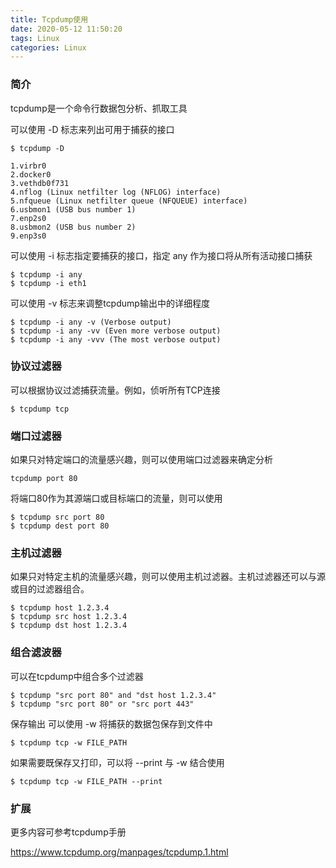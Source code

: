 ```yaml
---
title: Tcpdump使用
date: 2020-05-12 11:50:20
tags: Linux
categories: Linux
---
```


### 简介

tcpdump是一个命令行数据包分析、抓取工具

可以使用 -D 标志来列出可用于捕获的接口
```
$ tcpdump -D
 
1.virbr0
2.docker0
3.vethdb0f731
4.nflog (Linux netfilter log (NFLOG) interface)
5.nfqueue (Linux netfilter queue (NFQUEUE) interface)
6.usbmon1 (USB bus number 1)
7.enp2s0
8.usbmon2 (USB bus number 2)
9.enp3s0
```


可以使用 -i 标志指定要捕获的接口，指定 any 作为接口将从所有活动接口捕获
```
$ tcpdump -i any
$ tcpdump -i eth1
```


可以使用 -v 标志来调整tcpdump输出中的详细程度
```
$ tcpdump -i any -v (Verbose output)
$ tcpdump -i any -vv (Even more verbose output)
$ tcpdump -i any -vvv (The most verbose output)
```



### 协议过滤器

可以根据协议过滤捕获流量。例如，侦听所有TCP连接

```
$ tcpdump tcp
```



### 端口过滤器

如果只对特定端口的流量感兴趣，则可以使用端口过滤器来确定分析

```
tcpdump port 80
```

将端口80作为其源端口或目标端口的流量，则可以使用
```
$ tcpdump src port 80
$ tcpdump dest port 80
```



### 主机过滤器

如果只对特定主机的流量感兴趣，则可以使用主机过滤器。主机过滤器还可以与源或目的过滤器组合。
```
$ tcpdump host 1.2.3.4
$ tcpdump src host 1.2.3.4
$ tcpdump dst host 1.2.3.4
```



### 组合滤波器

可以在tcpdump中组合多个过滤器

```
$ tcpdump "src port 80" and "dst host 1.2.3.4"
$ tcpdump "src port 80" or "src port 443"
```
保存输出
可以使用 -w 将捕获的数据包保存到文件中
```
$ tcpdump tcp -w FILE_PATH
```
如果需要既保存又打印，可以将 --print 与 -w 结合使用
```
$ tcpdump tcp -w FILE_PATH --print
```



### 扩展

更多内容可参考tcpdump手册

https://www.tcpdump.org/manpages/tcpdump.1.html
